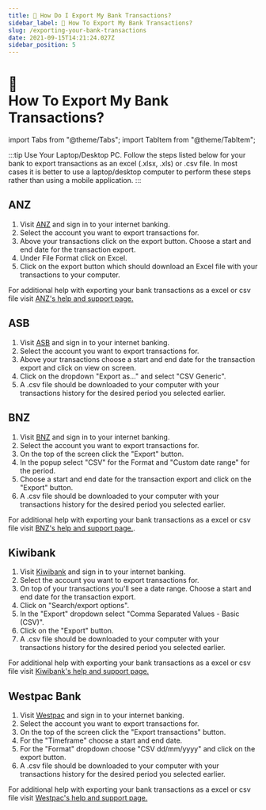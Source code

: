 ```yaml
---
title: 📁 How Do I Export My Bank Transactions? 
sidebar_label: 📁 How To Export My Bank Transactions? 
slug: /exporting-your-bank-transactions
date: 2021-09-15T14:21:24.027Z
sidebar_position: 5
---
```


# <div class="emoji">📁</div> How To Export My Bank Transactions? 

import Tabs from "@theme/Tabs";
import TabItem from "@theme/TabItem";

:::tip Use Your Laptop/Desktop PC.
Follow the steps listed below for your bank to export transactions as an excel (.xlsx, .xls) or .csv file. In most cases it is better to use a laptop/desktop computer to perform these steps rather than using a mobile application.
:::

<Tabs>
  <TabItem value="anz" label="ANZ" default>
    <h2>ANZ</h2> 
    <ol>
      <li>Visit <a href="https://anz.co.nz">ANZ</a> and sign in to your internet banking.</li>
      <li>Select the account you want to export transactions for.</li>
      <li>Above your transactions click on the export button. Choose a start and end date for the transaction export.</li>
      <li>Under File Format click on Excel.</li>
      <li>Click on the export button which should download an Excel file with your transactions to your computer.</li>
    </ol>
     <p>For additional help with exporting your bank transactions as a excel or csv file visit <a href="https://help.anz.co.nz/app/answers/detail/a_id/767/~/exporting-transaction-history">ANZ's help and support page.</a></p>
  
  </TabItem>
  <TabItem value="asb" label="ASB">
<h2>ASB</h2>
<ol>
<li>Visit <a href="https://asb.co.nz">ASB</a> and sign in to your internet banking.</li>
<li>Select the account you want to export transactions for.</li>
 <li>Above your transactions choose a start and end date for the transaction export and click on view on screen.</li>
<li>Click on the dropdown "Export as..." and select "CSV Generic".</li>
<li>A .csv file should be downloaded to your computer with your transactions history for the desired period you selected earlier.</li>
</ol>

  </TabItem>
<TabItem value="bnz" label="BNZ">
    <h2>BNZ</h2>
    <ol>
<li>Visit <a href="https://bnz.co.nz">BNZ</a> and sign in to your internet banking.</li>
<li>Select the account you want to export transactions for.</li>
 <li>On the top of the screen click the "Export" button.</li>
<li>In the popup select "CSV" for the Format and "Custom date range" for the period.</li>
 <li>Choose a start and end date for the transaction export and click on the "Export" button.</li>
<li>A .csv file should be downloaded to your computer with your transactions history for the desired period you selected earlier.</li>
</ol>
  
For additional help with exporting your bank transactions as a excel or csv file visit <a href="https://www.bnz.co.nz/support/internet-banking/transactions-and-transfers/exporting-transactions">BNZ's help and support page.</a>.

  </TabItem>
  <TabItem value="kiwibank" label="Kiwibank">
        <h2>Kiwibank</h2>
    <ol>
<li>Visit <a href="https://kiwibank.co.nz">Kiwibank</a> and sign in to your internet banking.</li>
<li>Select the account you want to export transactions for.</li>
<li>On top of your transactions you'll see a date range. Choose a start and end date for the transaction export.</li>
 <li>Click on "Search/export options".</li>
 <li>In the "Export" dropdown select "Comma Separated Values - Basic (CSV)".</li>
 <li>Click on the "Export" button.</li>
<li>A .csv file should be downloaded to your computer with your transactions history for the desired period you selected earlier.</li>
</ol>
For additional help with exporting your bank transactions as a excel or csv file visit <a href="https://www.kiwibank.co.nz/contact-us/support-hub/internet-banking/common-questions/#how-do-i-generate-a-statement-showing-my-transaction-history">Kiwibank's help and support page.</a>
</TabItem>

<TabItem value="westpac" label="Westpac">
   <h2>Westpac Bank</h2>
    <ol>
<li>Visit <a href="https://westpac.co.nz">Westpac</a> and sign in to your internet banking.</li>
<li>Select the account you want to export transactions for.</li>
 <li>On the top of the screen click the "Export transactions" button.</li>
 <li>For the "Timeframe" choose a start and end date.</li> 
 <li>For the "Format" dropdown choose "CSV dd/mm/yyyy" and click on the export button.</li> 
<li>A .csv file should be downloaded to your computer with your transactions history for the desired period you selected earlier.</li>
</ol>
  
For additional help with exporting your bank transactions as a excel or csv file visit <a href="https://www.westpac.co.nz/branch-mobile-online/online-banking/how-to/download-transactions-and-statements/#desktop">Westpac's help and support page.</a>
  </TabItem>
  </Tabs>


